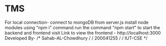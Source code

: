 # TMS

For local connection-
connect to mongoDB from server.js
install node modules using "npm i" command
run the command "npm start" to start the backend and frontend
visit Link to view the frontend - http://localhost:3000
Developed By-
/* Sahab-AL-Chowdhury / 
/ 200041255 / 
/ IUT-CSE */
